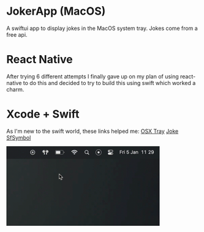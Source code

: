 # JokerApp (MacOS)

A swiftui app to display jokes in the MacOS system tray. Jokes come from a free api.

# React Native

After trying 6 different attempts I finally gave up on my plan of using react-native to do this and decided to try to build this using swift which worked a charm.

# Xcode + Swift

As I'm new to the swift world, these links helped me: 
[OSX Tray](https://sarunw.com/posts/swiftui-menu-bar-app/)
 [Joke](https://www.freecodecamp.org/news/make-rest-api-call-in-swiftui-in-2-minutes/)
 [SfSymbol](https://hotpot.ai/free-icons?s=sfSymbols)

<img src="demo.gif" alt="Demo gif" width="400" />
